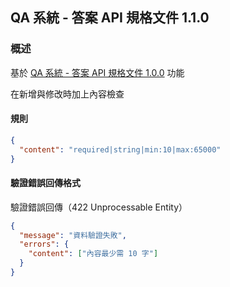 ## QA 系統 - 答案 API 規格文件 1.1.0

### 概述

基於 [QA 系統 - 答案 API 規格文件 1.0.0](answer-1.0.0.md) 功能

在新增與修改時加上內容檢查

#### 規則

```json
{
  "content": "required|string|min:10|max:65000"
}
```

#### 驗證錯誤回傳格式

驗證錯誤回傳（422 Unprocessable Entity）

```json
{
  "message": "資料驗證失敗",
  "errors": {
    "content": ["內容最少需 10 字"]
  }
}

```
